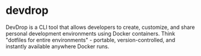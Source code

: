 # devdrop
DevDrop is a CLI tool that allows developers to create, customize, and share personal development environments using Docker containers. Think "dotfiles for entire environments" - portable, version-controlled, and instantly available anywhere Docker runs.
